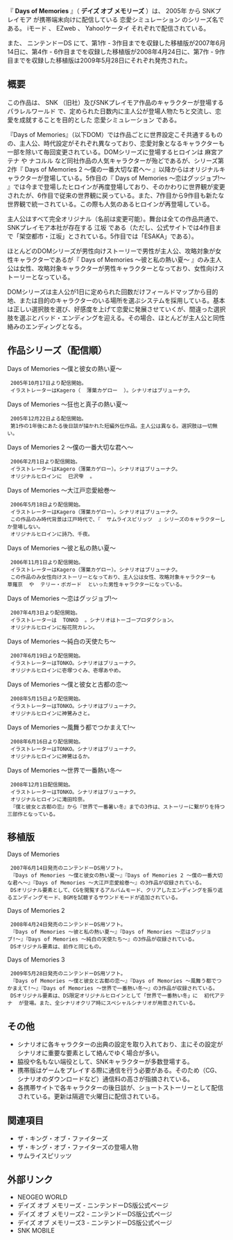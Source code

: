『 **Days of Memories** 』（ **デイズ オブ メモリーズ** ）は、  2005年  から  SNKプレイモア
が携帯端末向けに配信している  恋愛シミュレーション  のシリーズ名である。  iモード  、  EZweb  、  Yahoo!ケータイ
それぞれで配信されている。

また、  ニンテンドーDS  にて、第1作 - 3作目までを収録した移植版が2007年6月14日に、第4作 -
6作目までを収録した移植版が2008年4月24日に、第7作 - 9作目までを収録した移植版は2009年5月28日にそれぞれ発売された。

##  概要



この作品は、  SNK  （旧社）及びSNKプレイモア作品のキャラクターが登場する  パラレルワールド
で、定められた日数内に主人公が登場人物たちと交流し、恋愛を成就することを目的とした  恋愛シミュレーション  である。

『Days of
Memories』（以下DOM）では作品ごとに世界設定こそ共通するものの、主人公、時代設定がそれぞれ異なっており、恋愛対象となるキャラクターも一部を除いて毎回変更されている。DOMシリーズに登場するヒロインは
麻宮アテナ  や  ナコルル  など同社作品の人気キャラクターが殆どであるが、シリーズ第2作『  Days of Memories 2
〜僕の一番大切な君へ〜  』以降からはオリジナルキャラクターが登場している。5作目の『  Days of Memories 〜恋はグッジョブ!〜
』では今まで登場したヒロインが再度登場しており、そのかわりに世界観が変更されたが、6作目で従来の世界観に戻っている。また、7作目から9作目も新たな世界観で統一されている。この際も人気のあるヒロインが再登場している。

主人公はすべて完全オリジナル（名前は変更可能）。舞台は全ての作品共通で、SNKプレイモア本社が存在する  江坂
である（ただし、公式サイトでは4作目まで「架空都市・江坂」とされている。5作目では「ESAKA」である）。

ほとんどのDOMシリーズが男性向けストーリーで男性が主人公、攻略対象が女性キャラクターであるが『  Days of Memories 〜彼と私の熱い夏〜
』のみ主人公は女性、攻略対象キャラクターが男性キャラクターとなっており、女性向けストーリーとなっている。

DOMシリーズは主人公が1日に定められた回数だけフィールドマップから目的地、または目的のキャラクターのいる場所を選ぶシステムを採用している。基本は正しい選択肢を選び、好感度を上げて恋愛に発展させていくが、間違った選択肢を選ぶとバッド・エンディングを迎える。その場合、ほとんどが主人公と同性絡みのエンディングとなる。

##  作品シリーズ（配信順）



Days of Memories 〜僕と彼女の熱い夏〜

     2005年10月17日より配信開始。 
     イラストレーターはKagero（  薄葉カゲロー  ）。シナリオはブリューナク。 

Days of Memories 〜狂也と真子の熱い夏〜

     2005年12月22日よる配信開始。 
     第1作の1年後にあたる後日談が描かれた短編外伝作品。主人公は異なる。選択肢は一切無い。 

Days of Memories 2 〜僕の一番大切な君へ〜

     2006年2月1日より配信開始。 
     イラストレーターはKagero（薄葉カゲロー）。シナリオはブリューナク。 
     オリジナルヒロインに  巳沢雫  。 
Days of Memories 〜大江戸恋愛絵巻〜

     2006年5月18日より配信開始。 
     イラストレーターはKagero（薄葉カゲロー）。シナリオはブリューナク。 
     この作品のみ時代背景は江戸時代で、『  サムライスピリッツ  』シリーズのキャラクターしか登場しない。 
     オリジナルヒロインに詩乃、千夜。 
Days of Memories 〜彼と私の熱い夏〜

     2006年11月1日より配信開始。 
     イラストレーターはKagero（薄葉カゲロー）。シナリオはブリューナク。 
     この作品のみ女性向けストーリーとなっており、主人公は女性、攻略対象キャラクターも  草薙京  や  テリー・ボガード  といった男性キャラクターになっている。 
Days of Memories 〜恋はグッジョブ!〜

     2007年4月3日より配信開始。 
     イラストレーターは  TONKO  。シナリオはトーゴープロダクション。 
     オリジナルヒロインに桜花院カレン。 
Days of Memories 〜純白の天使たち〜

     2007年6月19日より配信開始。 
     イラストレーターはTONKO。シナリオはブリューナク。 
     オリジナルヒロインに壱塚つぐみ、壱塚あやめ。 
Days of Memories 〜僕と彼女と古都の恋〜

     2008年5月15日より配信開始。 
     イラストレーターはTONKO。シナリオはブリューナク。 
     オリジナルヒロインに神鷺みさと。 
Days of Memories 〜風舞う都でつかまえて!〜

     2008年6月16日より配信開始。 
     イラストレーターはTONKO。シナリオはブリューナク。 
     オリジナルヒロインに神鷺はるか。 
Days of Memories 〜世界で一番熱い冬〜

     2008年12月1日配信開始。 
     イラストレーターはTONKO。シナリオはブリューナク。 
     オリジナルヒロインに滝田玲奈。 
     『僕と彼女と古都の恋』から『世界で一番暑い冬』までの3作は、ストーリーに繋がりを持つ三部作となっている。 

##  移植版



Days of Memories

     2007年6月14日発売のニンテンドーDS用ソフト。 
     『Days of Memories 〜僕と彼女の熱い夏〜』『Days of Memories 2 〜僕の一番大切な君へ〜』『Days of Memories 〜大江戸恋愛絵巻〜』の3作品が収録されている。 
     DSオリジナル要素として、CGを閲覧するアルバムモード、クリアしたエンディングを振り返るエンディングモード、BGMを試聴するサウンドモードが追加されている。 
Days of Memories 2

     2008年4月24日発売のニンテンドーDS用ソフト。 
     『Days of Memories 〜彼と私の熱い夏〜』『Days of Memories 〜恋はグッジョブ!〜』『Days of Memories 〜純白の天使たち〜』の3作品が収録されている。 
     DSオリジナル要素は、前作と同じもの。 
Days of Memories 3

     2009年5月28日発売のニンテンドーDS用ソフト。 
     『Days of Memories 〜僕と彼女と古都の恋〜』『Days of Memories 〜風舞う都でつかまえて!〜』『Days of Memories 〜世界で一番熱い冬〜』の3作品が収録されている。 
     DSオリジナル要素は、DS限定オリジナルヒロインとして「世界で一番熱い冬」に  初代アテナ  が登場。また、全シナリオクリア時にスペシャルシナリオが用意されている。 

##  その他



  * シナリオに各キャラクターの出典の設定を取り入れており、主にその設定がシナリオに重要な要素として絡んでゆく場合が多い。 
  * 脇役や名もない端役として、SNKキャラクターが多数登場する。 
  * 携帯版はゲームをプレイする際に通信を行う必要がある。そのため（CG、シナリオのダウンロードなど）通信料の高さが指摘されている。 
  * 各携帯サイトで各キャラクターの後日談が、ショートストーリーとして配信されている。更新は隔週で火曜日に配信されている。 

##  関連項目



  * ザ・キング・オブ・ファイターズ 
  * ザ・キング・オブ・ファイターズの登場人物 
  * サムライスピリッツ 

##  外部リンク



  * NEOGEO WORLD 
  * デイズ オブ メモリーズ  \- ニンテンドーDS版公式ページ 
  * デイズ オブ メモリーズ2  \- ニンテンドーDS版公式ページ 
  * デイズ オブ メモリーズ3  \- ニンテンドーDS版公式ページ 
  * SNK MOBILE 

